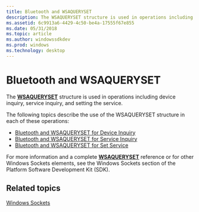 ```yaml
---
title: Bluetooth and WSAQUERYSET
description: The WSAQUERYSET structure is used in operations including device inquiry, service inquiry, and setting the service.
ms.assetid: 6c9913a6-4429-4c50-be4a-17555f67e855
ms.date: 05/31/2018
ms.topic: article
ms.author: windowssdkdev
ms.prod: windows
ms.technology: desktop
---
```


# Bluetooth and WSAQUERYSET

The [**WSAQUERYSET**](https://msdn.microsoft.com/library/windows/desktop/ms741679) structure is used in operations including device inquiry, service inquiry, and setting the service.

The following topics describe the use of the WSAQUERYSET structure in each of these operations:

-   [Bluetooth and WSAQUERYSET for Device Inquiry](bluetooth-and-wsaqueryset-for-device-inquiry.md)
-   [Bluetooth and WSAQUERYSET for Service Inquiry](bluetooth-and-wsaqueryset-for-service-inquiry.md)
-   [Bluetooth and WSAQUERYSET for Set Service](bluetooth-and-wsaqueryset-for-set-service.md)

For more information and a complete [**WSAQUERYSET**](https://msdn.microsoft.com/library/windows/desktop/ms741679) reference or for other Windows Sockets elements, see the Windows Sockets section of the Platform Software Development Kit (SDK).

## Related topics

<dl> <dt>

[Windows Sockets](https://msdn.microsoft.com/library/windows/desktop/ms740673)
</dt> </dl>

 

 




